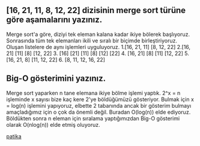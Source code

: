 ## [16, 21, 11, 8, 12, 22] dizisinin merge sort türüne göre aşamalarını yazınız.
Merge sort'a göre, diziyi tek eleman kalana kadar ikiye bölerek başlıyoruz. Sonrasında tüm tek elemanları ikili ve sıralı bir biçimde birleştiriyoruz. Oluşan listelere de aynı işlemleri uyguluyoruz.
1.[16, 21, 11]     [8, 12, 22]
2.[16, 21]  [11]  [8]  [12, 22]
3. [16]  [21]  [11]  [8]  [12]  [22]
4. [16, 21]  [8]    [11]  [12, 22]
5. [16, 21, 8]       [11, 12, 22]
6. [8, 11, 12, 16, 22]

## Big-O gösterimini yazınız.
Merge sort yaparken n tane elemana ikiye bölme işlemi yaptık. 2^x = n işleminde x sayısı bize kaç kere 2'ye böldüğümüzü gösteriyor. Bulmak için x = log(n) işlemini yapıyoruz, elbette 2 tabanında ancak bir gösterim bulmayı amaçladığımız için o çok da önemli değil. Buradan O(log(n)) elde ediyoruz. Böldükten sonra n eleman için sıralama yaptığımızdan Big-O gösterimi olarak O(nlog(n)) elde etmiş oluyoruz.

[patika](www.patika.dev)

